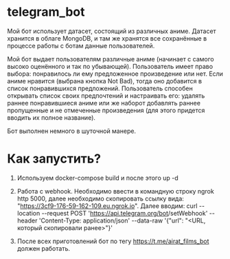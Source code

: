 # telegram_bot
Мой бот использует датасет, состоящий из различных аниме. Датасет хранится в облаге MongoDB, и там же хранятся все сохранённые в процессе работы с ботам данные пользователей.

Мой бот выдает пользователям различные аниме (начинает с самого высоко оценённого и так по убывающей). Пользователь имеет право выбора: понравилось ли ему предложенное произведение или нет. Если аниме нравится (выбрана кнопка Not Bad), тогда оно добавится в список понравившихся предложений. Пользователь способен открывать список своих предпочтений и настраивать его: удалять раннее понравившиеся аниме или же наборот добавлять раннее пропущенные и не отмеченные произведения (для этого придется вводить их полное название). 

Бот выполнен немного в шуточной манере.

# Как запустить?
1) Используем docker-compose build и после этого up -d

2) Работа с webhook. Необходимо ввести в командную строку ngrok http 5000, далее необходимо скопировать ссылку вида: "https://3cf9-176-59-162-109.eu.ngrok.io". Далее вводим:  curl --location --request POST 'https://api.telegram.org/bot<BOT TOKEN>/setWebhook' --header 'Content-Type: application/json' --data-raw '{"url": "<URL, который скопировали ранее>"}'

3) После всех приготовлений бот по тегу https://t.me/airat_films_bot должен работать.
